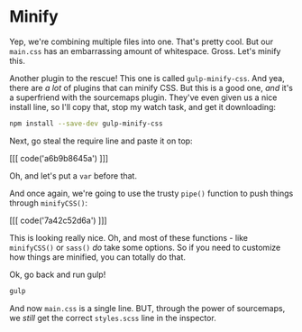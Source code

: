 # Minify

Yep, we're combining multiple files into one. That's pretty cool. But our
`main.css` has an embarrassing amount of whitespace. Gross. Let's minify
this.

Another plugin to the rescue! This one is called `gulp-minify-css`. And yea,
there are *a lot* of plugins that can minify CSS. But this is a good one,
*and* it's a superfriend with the sourcemaps plugin. They've even given us
a nice install line, so I'll copy that, stop my watch task, and get it downloading:

```bash
npm install --save-dev gulp-minify-css
```

Next, go steal the require line and paste it on top:

[[[ code('a6b9b8645a') ]]]

Oh, and let's put a `var` before that.

And once again, we're going to use the trusty `pipe()` function to push things
through `minifyCSS()`:

[[[ code('7a42c52d6a') ]]]

This is looking really nice. Oh, and most of these functions - like `minifyCSS()`
or `sass()`  *do* take some options. So if you need to customize how things
are minified, you can totally do that.

Ok, go back and run gulp!

```bash
gulp
```

And now `main.css` is a single line. BUT, through the power of sourcemaps,
we *still* get the correct `styles.scss` line in the inspector. 
